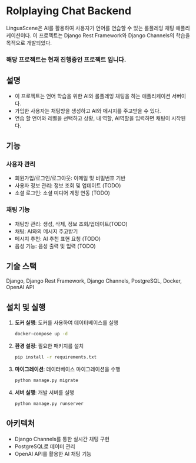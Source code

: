 # Rolplaying Chat Backend

LinguaScene은 AI를 활용하여 사용자가 언어를 연습할 수 있는 롤플레잉 채팅 애플리케이션이다.
이 프로젝트는 Django Rest Framework와 Django Channels의 학습을 목적으로 개발되었다.

### 해당 프로젝트는 현재 진행중인 프로젝트 입니다.

## 설명

- 이 프로젝트는 언어 학습을 위한 AI와 롤플레잉 채팅을 하는 애플리케이션 서버이다.
- 가입한 사용자는 채팅방을 생성하고 AI와 메시지를 주고받을 수 있다.
- 연습 할 언어와 레벨을 선택하고 상황, 내 역할, AI역할을 입력하면 채팅이 시작된다.

## 기능

### 사용자 관리

- 회원가입/로그인/로그아웃: 이메일 및 비밀번호 기반
- 사용자 정보 관리: 정보 조회 및 업데이트 (TODO)
- 소셜 로그인: 소셜 미디어 계정 연동 (TODO)

### 채팅 기능

- 채팅방 관리: 생성, 삭제, 정보 조회/업데이트(TODO)
- 채팅: AI와의 메시지 주고받기
- 메시지 추천: AI 추천 표현 요청 (TODO)
- 음성 기능: 음성 출력 및 입력 (TODO)

## 기술 스택

Django, Django Rest Framework, Django Channels, PostgreSQL, Docker, OpenAI API

## 설치 및 실행

1. **도커 실행**: 도커를 사용하여 데이터베이스를 실행

   ```bash
   docker-compose up -d
   ```

2. **환경 설정**: 필요한 패키지를 설치

   ```bash
   pip install -r requirements.txt
   ```

3. **마이그레이션**: 데이터베이스 마이그레이션을 수행

   ```bash
   python manage.py migrate
   ```

4. **서버 실행**: 개발 서버를 실행
   ```bash
   python manage.py runserver
   ```

## 아키텍처

- Django Channels를 통한 실시간 채팅 구현
- PostgreSQL로 데이터 관리
- OpenAI API를 활용한 AI 채팅 기능
